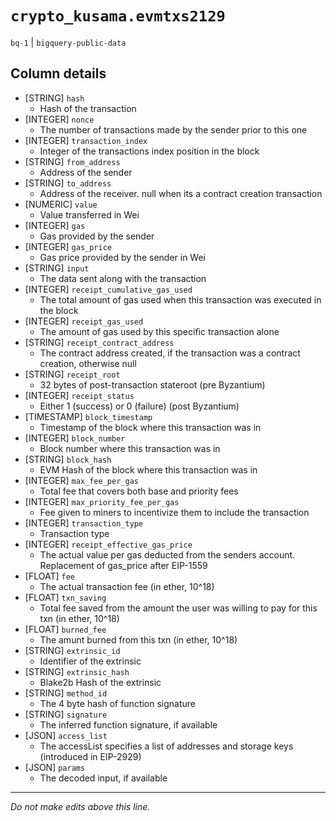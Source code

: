 # `crypto_kusama.evmtxs2129`
`bq-1` | `bigquery-public-data`

## Column details
* [STRING]    `hash`
  - Hash of the transaction
* [INTEGER]   `nonce`
  - The number of transactions made by the sender prior to this one
* [INTEGER]   `transaction_index`
  - Integer of the transactions index position in the block
* [STRING]    `from_address`
  - Address of the sender
* [STRING]    `to_address`
  - Address of the receiver. null when its a contract creation transaction
* [NUMERIC]   `value`
  - Value transferred in Wei
* [INTEGER]   `gas`
  - Gas provided by the sender
* [INTEGER]   `gas_price`
  - Gas price provided by the sender in Wei
* [STRING]    `input`
  - The data sent along with the transaction
* [INTEGER]   `receipt_cumulative_gas_used`
  - The total amount of gas used when this transaction was executed in the block
* [INTEGER]   `receipt_gas_used`
  - The amount of gas used by this specific transaction alone
* [STRING]    `receipt_contract_address`
  - The contract address created, if the transaction was a contract creation, otherwise null
* [STRING]    `receipt_root`
  - 32 bytes of post-transaction stateroot (pre Byzantium)
* [INTEGER]   `receipt_status`
  - Either 1 (success) or 0 (failure) (post Byzantium)
* [TIMESTAMP] `block_timestamp`
  - Timestamp of the block where this transaction was in
* [INTEGER]   `block_number`
  - Block number where this transaction was in
* [STRING]    `block_hash`
  - EVM Hash of the block where this transaction was in
* [INTEGER]   `max_fee_per_gas`
  - Total fee that covers both base and priority fees
* [INTEGER]   `max_priority_fee_per_gas`
  - Fee given to miners to incentivize them to include the transaction
* [INTEGER]   `transaction_type`
  - Transaction type
* [INTEGER]   `receipt_effective_gas_price`
  - The actual value per gas deducted from the senders account. Replacement of gas_price after EIP-1559
* [FLOAT]     `fee`
  - The actual transaction fee (in ether, 10^18)
* [FLOAT]     `txn_saving`
  - Total fee saved from the amount the user was willing to pay for this txn (in ether, 10^18)
* [FLOAT]     `burned_fee`
  - The amunt burned from this txn (in ether, 10^18)
* [STRING]    `extrinsic_id`
  - Identifier of the extrinsic
* [STRING]    `extrinsic_hash`
  - Blake2b Hash of the extrinsic
* [STRING]    `method_id`
  - The 4 byte hash of function signature
* [STRING]    `signature`
  - The inferred function signature, if available
* [JSON]      `access_list`
  - The accessList specifies a list of addresses and storage keys (introduced in EIP-2929)
* [JSON]      `params`
  - The decoded input, if available

-------------------------------------------------------------------------------
*Do not make edits above this line.*
